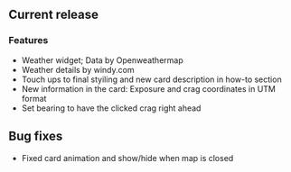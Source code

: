 ## Current release

### Features

- Weather widget; Data by Openweathermap
- Weather details by windy.com
- Touch ups to final styiling and new card description in how-to section
- New information in the card: Exposure and crag coordinates in UTM format
- Set bearing to have the clicked crag right ahead

## Bug fixes

- Fixed card animation and show/hide when map is closed
